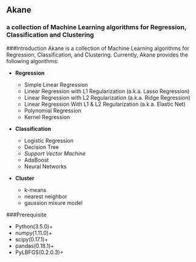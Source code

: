## Akane
### a collection of Machine Learning algorithms for Regression, Classification and Clustering

###Introduction
Akane is a collection of Machine Learning algorithms for Regression, Classification, and Clustering. Currently, Akane provides the following algorithms:
- **Regression**
    - Simple Linear Regression
    - Linear Regression with L1 Regularization (a.k.a. Lasso Regression)
    - Linear Regression with L2 Regularization (a.k.a. Ridge Regression)
    - Linear Regression With L1 & L2 Regularization (a.k.a. Elastic Net)
    - Polynomial Regression
    - Kernel Regression

- **Classification**
	- Logistic Regression
	- Decision Tree
	- _Support Vector Machine_
	- AdaBoost
	- Neural Networks

- **Cluster**
	- k-means
	- nearest neighbor
	- gaussion mixure model

###Prerequisite
- Python(3.5.0)+
- numpy(1.11.0)+
- scipy(0.17.1)+
- pandas(0.18.1)+
- PyLBFGS(0.2.0.3)+
